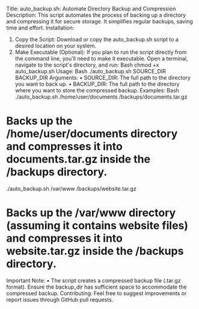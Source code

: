 Title: auto_backup.sh: Automate Directory Backup and Compression
Description:
This script automates the process of backing up a directory and compressing it for secure storage. It simplifies regular backups, saving time and effort.
Installation:
1.	Copy the Script: Download or copy the auto_backup.sh script to a desired location on your system.
2.	Make Executable (Optional): If you plan to run the script directly from the command line, you'll need to make it executable. Open a terminal, navigate to the script's directory, and run:
Bash
chmod +x auto_backup.sh
Usage:
Bash
./auto_backup.sh SOURCE_DIR BACKUP_DIR
Arguments:
•	SOURCE_DIR: The full path to the directory you want to back up.
•	BACKUP_DIR: The full path to the directory where you want to store the compressed backup.
Examples:
Bash
./auto_backup.sh /home/user/documents /backups/documents.tar.gz
# Backs up the /home/user/documents directory and compresses it into documents.tar.gz inside the /backups directory.

./auto_backup.sh /var/www /backups/website.tar.gz
# Backs up the /var/www directory (assuming it contains website files) and compresses it into website.tar.gz inside the /backups directory.
Important Note:
•	The script creates a compressed backup file (.tar.gz format). Ensure the backup_dir has sufficient space to accommodate the compressed backup.
Contributing:
Feel free to suggest improvements or report issues through GitHub pull requests.

